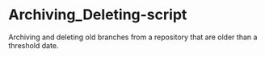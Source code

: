 # Archiving_Deleting-script
Archiving and deleting old branches from a repository that are older than a threshold date.
